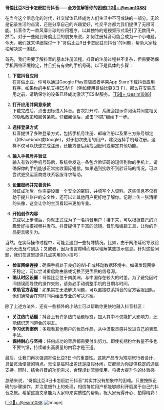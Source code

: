 **哥倫比亞3日卡怎麽註冊抖音——全方位解答你的困惑[[TG💪+ @esim1088](https://t.me/s/esim1088)]**

在当今这个信息化的时代，社交媒体已经成为人们生活中不可或缺的一部分。无论是记录生活的点滴，还是分享自己的兴趣爱好，社交平台都为我们提供了无限可能。抖音作为一款风靡全球的应用程序，以其独特的短视频形式吸引了无数用户。然而，对于一些刚到哥倫比亞的朋友来说，如何注册抖音可能会成为一个小难题。今天，我们就来详细探讨一下“哥倫比亞3日卡怎麽註冊抖音”的问题，帮助大家轻松解决这一困扰。

首先，我们需要了解抖音的基本注册流程。抖音的注册过程并不复杂，但需要确保手机网络环境稳定，并且拥有有效的手机号码。以下是具体的步骤：

1. **下载抖音应用**  
   在哥倫比亞，你可以通过Google Play商店或者苹果App Store下载抖音应用程序。如果你的手机支持ESIM卡（例如使用哥倫比亞3日卡），那么在安装应用之前，请确保你的设备已经成功激活了ESIM服务。[[TG💪+ @esim1088](https://t.me/s/esim1088)]

2. **打开应用并同意条款**  
   下载完成后，点击图标进入抖音。首次打开时，系统会提示你阅读并同意相关的隐私政策和服务条款。仔细阅读后，点击“同意”继续下一步。

3. **选择登录方式**  
   抖音提供了多种登录方式，包括手机号注册、邮箱注册以及第三方账号绑定（如Facebook或Google）。对于初次使用的用户，建议选择手机号注册。这样不仅可以快速完成注册，还能方便后续找回密码或绑定其他功能。

4. **输入手机号并验证**  
   输入有效的手机号码后，系统会发送一条包含验证码的短信到你的手机上。请确保你的手机能够正常接收国际短信。如果遇到接收不到验证码的情况，可以尝试更换运营商或联系客服寻求帮助。

5. **设置密码并完善资料**  
   验证成功后，你需要设置一个安全的密码，并填写个人资料。这些信息不仅有助于提升账户的安全性，还可以让其他用户更好地了解你。记得上传一张清晰的头像，这会让你的主页看起来更加专业。

6. **开始创作内容**  
   完成以上步骤后，你就正式成为了一名抖音用户！接下来，可以根据自己的兴趣爱好拍摄视频并发布。抖音提供了丰富的滤镜、音乐和编辑工具，让你的作品更具吸引力。

当然，在实际操作过程中，可能会遇到一些特殊情况。比如，由于网络延迟导致验证码无法及时到达；又或者，因为语言障碍而难以理解某些提示信息。针对这些问题，我们在这里提供几点实用的小技巧：

- **检查网络连接**：确保手机处于良好的Wi-Fi或移动数据环境中。如果发现网络不稳定，可以尝试重启路由器或切换至更优质的信号源。
- **确认时区设置**：哥倫比亞位于南美洲，与中国存在较大的时差。为了避免因时间错误而导致的操作失败，请务必手动调整手机的日期与时间。
- **求助官方客服**：如果实在无法解决问题，可以直接联系抖音的官方客服团队。他们通常会在短时间内给出专业的解决方案。

除了上述方法外，还有一些额外的小贴士可以帮助你更快地融入抖音社区：

- **关注热门话题**：抖音上有许多热门话题标签，加入其中不仅能扩大影响力，还能结识志同道合的朋友。
- **学习优秀案例**：多观看其他用户的优质作品，从中汲取灵感并改进自己的表现手法。
- **保持耐心与坚持**：任何成功的背后都需要付出努力。即使初期粉丝数量不多也不要气馁，持续输出高质量的内容才是王道。

最后，让我们再次强调哥倫比亞3日卡的重要性。这款产品专为短期旅行者设计，具备灵活便捷的特点。无论是临时出差还是度假休闲，它都能为你提供稳定的通信支持。同时，结合抖音的功能需求，合理规划流量使用，将极大提升你的体验感。

总结来说，“哥倫比亞3日卡怎麽註冊抖音”其实并没有想象中的困难。只要按照正确的步骤操作，并注意细节上的处理，相信每位用户都能够顺利开启属于自己的抖音之旅。希望这篇文章能为大家带来实质性的帮助，祝大家玩得开心、拍得精彩！

[[TG💪+ @esim1088](https://t.me/s/esim1088) ![Image](https://i.postimg.cc/4NQfJmqS/Snipaste-2025-05-13-00-14-12.png)]